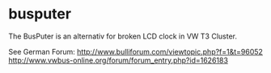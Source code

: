 # busputer

The BusPuter is an alternativ for broken LCD clock in VW T3 Cluster.

See German Forum:
http://www.bulliforum.com/viewtopic.php?f=1&t=96052
http://www.vwbus-online.org/forum/forum_entry.php?id=1626183
